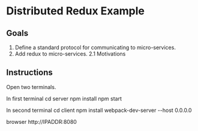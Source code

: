 # Distributed Redux Example

## Goals

  1. Define a standard protocol for communicating to micro-services.
  2. Add redux to micro-services. 
    2.1 Motivations



## Instructions

  Open two terminals.

  In first terminal
  cd server
  npm install
  npm start

  In second terminal
  cd client
  npm install
  webpack-dev-server --host 0.0.0.0

  browser http://IPADDR:8080
